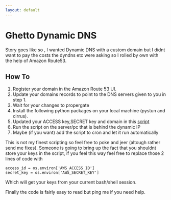 ```yaml
---
layout: default
---
```

# Ghetto Dynamic DNS

Story goes like so , I wanted Dynamic DNS with a custom domain but I didnt want to pay
the costs the dyndns etc were asking so I rolled by own with the help of Amazon Route53.

## How To

1. Register your domain in the Amazon Route 53 UI.
2. Update your domains records to point to the DNS servers given to you in step 1.
3. Wait for your changes to propergate 
4. Install the following python packages on your local machine (pystun and cirrus).
5. Updated your ACCESS key,SECRET key and domain in this [script](https://gist.github.com/3299314)
6. Run the script on the server/pc that is behind the dynamic IP
7. Maybe (if you want) add the script to cron and let it run automatically

This is not my finest scripting so feel free to poke and jeer (altough rather send me fixes). 
Someone is going to bring up the fact that you shouldnt store your keys in the script, if you
feel this way feel free to replace those 2 lines of code with

    access_id = os.environ['AWS_ACCESS_ID']
    secret_key = os.environ['AWS_SECRET_KEY']

Which will get your keys from your current bash/shell session.

Finally the code is fairly easy to read but ping me if you need help.
